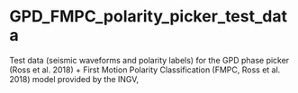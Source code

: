# GPD_FMPC_polarity_picker_test_data
Test data (seismic waveforms and polarity labels) for the GPD phase picker (Ross et al. 2018) + First Motion Polarity Classification (FMPC, Ross et al. 2018) model provided by the INGV,
